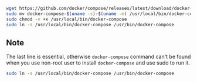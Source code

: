 [//title]: (install-docker-compose)
[//englishtitle]: (install-docker-compose)
[//category]: (docker,linux,snippet)
[//tags]: (docker,linux,snippet)
[//createtime]: (20220429)
[//updatetime]: (20220429)

```bash
wget https://github.com/docker/compose/releases/latest/download/docker-compose-$(uname -s)-$(uname -m)
sudo mv docker-compose-$(uname -s)-$(uname -m) /usr/local/bin/docker-compose
sudo chmod -v +x /usr/local/bin/docker-compose
sudo ln -s /usr/local/bin/docker-compose /usr/bin/docker-compose
```

## Note

The last line is essential, otherwise `docker-compose` command can't be found when you use non-root user to install `docker-compose` and use sudo to run it.

```bash
sudo ln -s /usr/local/bin/docker-compose /usr/bin/docker-compose
```
